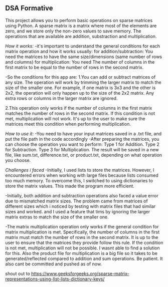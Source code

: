 ## DSA Formative
This project allows you to perform basic operations on sparse matrices using Python. A sparse matrix is a matrix where most of the elements are zero, and we store only the non-zero values to save memory. The operations that are available are addition, substraction and multiplication.

*How it works:*
-it's important to understand the general conditions for each matrix operation and how it works usually: 
for addition/subtraction: You need the matrices to have the same size/dimensions (same number of rows and columns)
for multiplication: You need The number of columns in the first matrix to be equal to the number of rows in the second matrix.

-So the conditions for this app are: 
1.You can add or subtract matrices of any size. The operation will work by trimming the larger matrix to match the size of the smaller one. For example, if one matrix is 3x3 and the other is 2x2, the operation will only happen up to the size of the 2x2 matrix. Any extra rows or columns in the larger matrix are ignored.

2.This operation only works if the number of columns in the first matrix matches the number of rows in the second matrix. If this condition is not met, multiplication will not work. It's up to  the user to make sure the matrices meet this condition when performing multiplication.

*How to use it:*
-You need to have your input matrices saved in a .txt file, and put the file path in the code accordingly
-After preparing the matrices, you can choose the operation you want to perform:
Type 1 for Addition.
Type 2 for Subtraction.
Type 3 for Multiplication.
The result will be saved in a new file, like sum.txt, difference.txt, or product.txt, depending on what operation you choose.

*Challenges i faced*
-Initially, I used lists to store the matrices. However, I encountered errors when working with large files because lists consumed too much memory. To overcome this, I switched to using dictionaries to store the matrix values. This made the program more efficient.

-Initially, both addition and subtraction operations also faced a value error due to mismatched matrix sizes. The problem came from matrices of different sizes which i noticed by testing with matrix files that had similar sizes and worked. and I used a  feature that tims by ignoring the larger matrix extras to match the size of the smaller one. 

-The matrix multiplication operation only works if the general condition for matrix multiplication is met. Specifically, the number of columns in the first matrix must match the number of rows in the second matrix. It is up to the user to ensure that the matrices they provide follow this rule. If the condition is not met, multiplication will not be possible. I wasnt able to find a solution for this.
Also the product file for multiplication is a big file so it takes to be generated/reflected compared to addition and sum operations. Be patient. It also cant be committed and pushed as of now.

shout out to https://www.geeksforgeeks.org/sparse-matrix-representations-using-list-lists-dictionary-keys/ 
